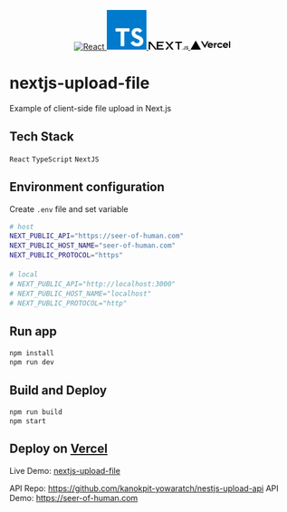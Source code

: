 <p align="center">
  <a href="https://react.dev/" target="blank">
    <img src="https://avatars.githubusercontent.com/u/6412038?s=120" width="70" alt="React" />
  </a>
  <a href="https://www.typescriptlang.org/docs/" target="blank"><img src="https://raw.githubusercontent.com/github/explore/80688e429a7d4ef2fca1e82350fe8e3517d3494d/topics/typescript/typescript.png" width="70" alt="TypeScript" />
  </a>
  <a href="https://nextjs.org/" target="blank">
    <img src="public/next.svg" width="70" alt="NextJS" />
  </a>
  <a href="https://vercel.com/" target="blank">
    <img src="public/vercel.svg" width="70" alt="Vercel" />
  </a>

</p>

# nextjs-upload-file
Example of client-side file upload in Next.js

## Tech Stack

  `React` `TypeScript` `NextJS`

## Environment configuration
Create `.env` file and set variable

```bash
# host
NEXT_PUBLIC_API="https://seer-of-human.com"
NEXT_PUBLIC_HOST_NAME="seer-of-human.com"
NEXT_PUBLIC_PROTOCOL="https"

# local
# NEXT_PUBLIC_API="http://localhost:3000"
# NEXT_PUBLIC_HOST_NAME="localhost"
# NEXT_PUBLIC_PROTOCOL="http"
```

## Run app
  ```
  npm install
  npm run dev
  ```

## Build and Deploy

  ```
  npm run build
  npm start
  ```

  ## Deploy on <a href="https://vercel.com/" target="blank">Vercel</a>
  
  Live Demo: <a href="https://nextjs-upload-file-gules.vercel.app/" target="blank">nextjs-upload-file</a>

  API Repo: https://github.com/kanokpit-yowaratch/nestjs-upload-api
  API Demo: https://seer-of-human.com